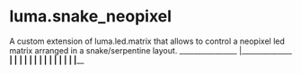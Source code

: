 # luma.snake_neopixel
 A custom extension of luma.led.matrix that allows to control a neopixel led matrix arranged in a snake/serpentine layout.
	 ________________
	|______________
 	 ______________|
	|______________
	 ______________|
	|______________
 	 ______________|
	|______________
	 ______________|
	|______________
	 ______________|
	|______________
	 ______________|
	|______________
	 ______________|
	|________________
